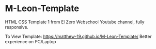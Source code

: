 # M-Leon-Template
HTML CSS Template 1 from El Zero Webschool Youtube channel, fully responsive.

To View Template: https://matthew-19.github.io/M-Leon-Template/
Better experience on PC/Laptop
